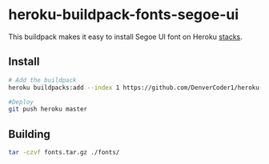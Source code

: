# heroku-buildpack-fonts-segoe-ui

This buildpack makes it easy to install Segoe UI font on Heroku [stacks](https://devcenter.heroku.com/articles/stack).

## Install

```bash
# Add the buildpack
heroku buildpacks:add --index 1 https://github.com/DenverCoder1/heroku-buildpack-fonts-segoe-ui

#Deploy
git push heroku master
```

## Building

```bash
tar -czvf fonts.tar.gz ./fonts/
```
